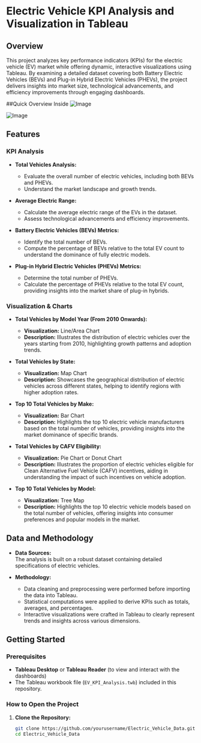 # Electric Vehicle KPI Analysis and Visualization in Tableau

## Overview
This project analyzes key performance indicators (KPIs) for the electric vehicle (EV) market while offering dynamic, interactive visualizations using Tableau. By examining a detailed dataset covering both Battery Electric Vehicles (BEVs) and Plug-in Hybrid Electric Vehicles (PHEVs), the project delivers insights into market size, technological advancements, and efficiency improvements through engaging dashboards.

##Quick Overview Inside
![Image](https://github.com/user-attachments/assets/ee8f550d-1c2f-4a2d-9345-8e7f19988b95)

![Image](https://github.com/user-attachments/assets/fea5ead5-bfdd-4afe-b83a-7f13eba92b43)

## Features

### KPI Analysis
- **Total Vehicles Analysis:**  
  - Evaluate the overall number of electric vehicles, including both BEVs and PHEVs.
  - Understand the market landscape and growth trends.

- **Average Electric Range:**  
  - Calculate the average electric range of the EVs in the dataset.
  - Assess technological advancements and efficiency improvements.

- **Battery Electric Vehicles (BEVs) Metrics:**  
  - Identify the total number of BEVs.
  - Compute the percentage of BEVs relative to the total EV count to understand the dominance of fully electric models.

- **Plug-in Hybrid Electric Vehicles (PHEVs) Metrics:**  
  - Determine the total number of PHEVs.
  - Calculate the percentage of PHEVs relative to the total EV count, providing insights into the market share of plug-in hybrids.

### Visualization & Charts
- **Total Vehicles by Model Year (From 2010 Onwards):**  
  - **Visualization:** Line/Area Chart  
  - **Description:** Illustrates the distribution of electric vehicles over the years starting from 2010, highlighting growth patterns and adoption trends.

- **Total Vehicles by State:**  
  - **Visualization:** Map Chart  
  - **Description:** Showcases the geographical distribution of electric vehicles across different states, helping to identify regions with higher adoption rates.

- **Top 10 Total Vehicles by Make:**  
  - **Visualization:** Bar Chart  
  - **Description:** Highlights the top 10 electric vehicle manufacturers based on the total number of vehicles, providing insights into the market dominance of specific brands.

- **Total Vehicles by CAFV Eligibility:**  
  - **Visualization:** Pie Chart or Donut Chart  
  - **Description:** Illustrates the proportion of electric vehicles eligible for Clean Alternative Fuel Vehicle (CAFV) incentives, aiding in understanding the impact of such incentives on vehicle adoption.

- **Top 10 Total Vehicles by Model:**  
  - **Visualization:** Tree Map  
  - **Description:** Highlights the top 10 electric vehicle models based on the total number of vehicles, offering insights into consumer preferences and popular models in the market.

## Data and Methodology
- **Data Sources:**  
  The analysis is built on a robust dataset containing detailed specifications of electric vehicles.

- **Methodology:**  
  - Data cleaning and preprocessing were performed before importing the data into Tableau.
  - Statistical computations were applied to derive KPIs such as totals, averages, and percentages.
  - Interactive visualizations were crafted in Tableau to clearly represent trends and insights across various dimensions.

## Getting Started

### Prerequisites
- **Tableau Desktop** or **Tableau Reader** (to view and interact with the dashboards)
- The Tableau workbook file (`EV_KPI_Analysis.twb`) included in this repository.

### How to Open the Project
1. **Clone the Repository:**
   ```bash
   git clone https://github.com/yourusername/Electric_Vehicle_Data.git
   cd Electric_Vehicle_Data
